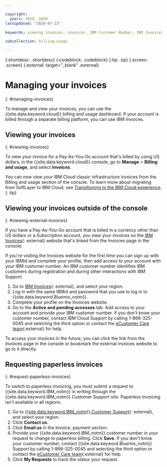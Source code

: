 ```yaml
---

copyright:
  years: 2019, 2020
lastupdated: "2020-07-23"

keywords: viewing invoices, invoices, IBM Customer Number, IBM Invoices, RSET, external invoice website 

subcollection: billing-usage

---
```


{:shortdesc: .shortdesc}
{:codeblock: .codeblock}
{:tip: .tip}
{:screen: .screen}
{:external: target="_blank" .external}

# Managing your invoices 
{: #managing-invoices}

To manage and view your invoices, you can use the {{site.data.keyword.cloud}} billing and usage dashboard. If your account is billed through a separate billing platform, you can use IBM Invoices.

## Viewing your invoices 
{: #viewing-invoices}

To view your invoice for a Pay-As-You-Go account that's billed by using US dollars, in the {{site.data.keyword.cloud}} console, go to **Manage** > **Billing and usage**, and select **Invoices**. 

You can now view your IBM Cloud classic infrastructure invoices from the Billing and usage section of the console. To learn more about migrating from SoftLayer to IBM Cloud, see [Transitioning to the IBM Cloud experience](/docs/overview?topic=overview-ui#redirect-cloud).
{: tip} 

## Viewing your invoices outside of the console
{: #viewing-external-invoices}

If you have a Pay-As-You-Go account that is billed in a currency other than US dollars or a Subscription account, you view your invoices on the [IBM Invoices](https://www.ibm.com/support/customer/invoices/){: external} website that's linked from the Invoices page in the console.

If you're visiting the Invoices website for the first time you can sign up with your IBMid and complete your profile, then add access to your account with your IBM customer number. An IBM customer number identifies IBM customers during registration and during other interactions with IBM Support.

1. Go to [IBM Invoices](https://www.ibm.com/support/customer/invoices/){: external}, and select your region.
1. Log in with the same IBMid and password that you use to log in to {{site.data.keyword.Bluemix_notm}}. 
1. Complete your profile on the Invoices website. 
1. Go to the **Active and pending accesses** tab. Add access to your account and provide your IBM customer number. If you don't know your customer number, contact IBM Cloud Support by calling 1-866-325-0045 and selecting the third option or contact the [eCustomer Care team](https://www-112.ibm.com/software/howtobuy/passportadvantage/paocustomer/docs/en_US/ecare.html){:external} for help. 

To access your invoices in the future, you can click the link from the Invoices page in the console or bookmark the external invoices website to go to it directly.

## Requesting paperless invoices
{: #request-paperless-invoices}

To switch to paperless invoicing, you must submit a request to {{site.data.keyword.IBM_notm}} in writing through the {{site.data.keyword.IBM_notm}} Customer Support site. Paperless invoicing isn't available in all regions. 

1. Go to [{{site.data.keyword.IBM_notm}} Customer Support](https://www.ibm.com/support/customer/zz/en/selectcountrylang.html){: external}, and select your region. 
2. Click **Contact us**. 
3. Click **Email us** in the Invoice, payment section.
4. Provide your {{site.data.keyword.IBM_notm}} customer number in your request to change to paperless billing. Click **Save**. If you don't know your customer number, contact {{site.data.keyword.Bluemix_notm}} Support by calling 1-866-325-0045 and selecting the third option or contact the [eCustomer Care team](https://www-112.ibm.com/software/howtobuy/passportadvantage/paocustomer/docs/en_US/ecare.html){:external} for help. 
5. Click **My Requests** to track the status your request.
